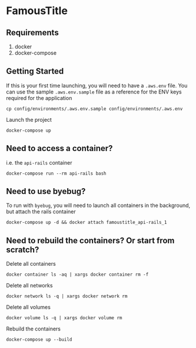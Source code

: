 # FamousTitle

## Requirements

1. docker
2. docker-compose

## Getting Started

If this is your first time launching, you will need to have a `.aws.env` file. You can use the sample `.aws.env.sample` file as a reference for the ENV keys required for the application

```
cp config/environments/.aws.env.sample config/environments/.aws.env
```

Launch the project

```
docker-compose up
```

## Need to access a container?

i.e. the `api-rails` container

```
docker-compose run --rm api-rails bash
```

## Need to use byebug?

To run with `byebug`, you will need to launch all containers in the background, but attach the rails container

```
docker-compose up -d && docker attach famoustitle_api-rails_1
```

## Need to rebuild the containers? Or start from scratch?

Delete all containers

```
docker container ls -aq | xargs docker container rm -f
```

Delete all networks

```
docker network ls -q | xargs docker network rm
```

Delete all volumes

```
docker volume ls -q | xargs docker volume rm
```

Rebuild the containers

```
docker-compose up --build
```
